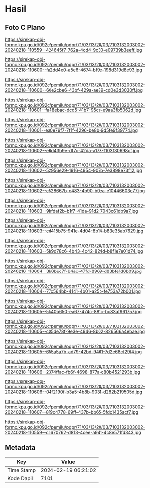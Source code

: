 # Hasil

## Foto C Plano

https://sirekap-obj-formc.kpu.go.id/092c/pemilu/pdpr/71/03/13/20/03/7103132003002-20240218-110559--424645f7-762a-4cd4-9c30-e09739b3eeff.jpg

https://sirekap-obj-formc.kpu.go.id/092c/pemilu/pdpr/71/03/13/20/03/7103132003002-20240218-110600--fa2dd4e0-a5e6-4674-bf9e-198d319d8e93.jpg

https://sirekap-obj-formc.kpu.go.id/092c/pemilu/pdpr/71/03/13/20/03/7103132003002-20240218-110600--60e2cbe6-43bf-429a-ae89-cd0e3d3030ff.jpg

https://sirekap-obj-formc.kpu.go.id/092c/pemilu/pdpr/71/03/13/20/03/7103132003002-20240218-110601--fa48ebac-dcd5-41b7-95ce-e9aa3fb5062d.jpg

https://sirekap-obj-formc.kpu.go.id/092c/pemilu/pdpr/71/03/13/20/03/7103132003002-20240218-110601--ea0e79f7-7f1f-4296-be8b-9d5fe9f39774.jpg

https://sirekap-obj-formc.kpu.go.id/092c/pemilu/pdpr/71/03/13/20/03/7103132003002-20240218-110602--e6d43b9e-df7c-42da-a173-1103f30698cf.jpg

https://sirekap-obj-formc.kpu.go.id/092c/pemilu/pdpr/71/03/13/20/03/7103132003002-20240218-110602--52956e29-1916-4954-907b-7e3898e73f12.jpg

https://sirekap-obj-formc.kpu.go.id/092c/pemilu/pdpr/71/03/13/20/03/7103132003002-20240218-110602--c528667b-c483-4b90-b0ea-e10446603c77.jpg

https://sirekap-obj-formc.kpu.go.id/092c/pemilu/pdpr/71/03/13/20/03/7103132003002-20240218-110603--9bfdaf2b-b1f7-41da-91d2-7043c61db9a7.jpg

https://sirekap-obj-formc.kpu.go.id/092c/pemilu/pdpr/71/03/13/20/03/7103132003002-20240218-110603--cd415b75-941e-4d04-8b14-b83e35ab7629.jpg

https://sirekap-obj-formc.kpu.go.id/092c/pemilu/pdpr/71/03/13/20/03/7103132003002-20240218-110603--5b9d78c6-4b43-4c42-824d-b8f1e7e01d74.jpg

https://sirekap-obj-formc.kpu.go.id/092c/pemilu/pdpr/71/03/13/20/03/7103132003002-20240218-110604--3b8bec7f-b4ac-47fd-8969-d83bfe1d0b09.jpg

https://sirekap-obj-formc.kpu.go.id/092c/pemilu/pdpr/71/03/13/20/03/7103132003002-20240218-110604--77c564bb-4141-4b01-a25b-fe753a72b001.jpg

https://sirekap-obj-formc.kpu.go.id/092c/pemilu/pdpr/71/03/13/20/03/7103132003002-20240218-110605--5540b650-ea67-474c-881c-bc83af961757.jpg

https://sirekap-obj-formc.kpu.go.id/092c/pemilu/pdpr/71/03/13/20/03/7103132003002-20240218-110605--c05de78f-9e3e-4946-8b02-826566a4ebae.jpg

https://sirekap-obj-formc.kpu.go.id/092c/pemilu/pdpr/71/03/13/20/03/7103132003002-20240218-110605--655a5a7b-ad79-42bd-9461-7d2e68cf29f4.jpg

https://sirekap-obj-formc.kpu.go.id/092c/pemilu/pdpr/71/03/13/20/03/7103132003002-20240218-110606--2374ffac-fb6f-4698-877a-c80b4521293b.jpg

https://sirekap-obj-formc.kpu.go.id/092c/pemilu/pdpr/71/03/13/20/03/7103132003002-20240218-110606--04f2190f-b3a5-4b8b-9031-d282b219505d.jpg

https://sirekap-obj-formc.kpu.go.id/092c/pemilu/pdpr/71/03/13/20/03/7103132003002-20240218-110607--819c4778-69ff-437b-bb65-5fdc1435acf7.jpg

https://sirekap-obj-formc.kpu.go.id/092c/pemilu/pdpr/71/03/13/20/03/7103132003002-20240218-110559--ca670762-d813-4cee-a941-4c8e571fd343.jpg


## Metadata

| Key        | Value               |
| ---------- | ------------------- |
| Time Stamp | 2024-02-19 06:21:02 |
| Kode Dapil | 7101                |



